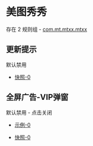 # 美图秀秀

存在 2 规则组 - [com.mt.mtxx.mtxx](/src/apps/com.mt.mtxx.mtxx.ts)

## 更新提示

默认禁用

- [快照-0](https://i.gkd.li/i/13238352)

## 全屏广告-VIP弹窗

默认禁用 - 点击关闭

- [示例-0](https://m.gkd.li/57941037/d98355c6-1308-4ed1-bf29-56499e22446d)

- [快照-0](https://i.gkd.li/i/14368853)
